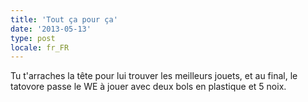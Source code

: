 ```yaml
---
title: 'Tout ça pour ça'
date: '2013-05-13'
type: post
locale: fr_FR
---
```


Tu t'arraches la tête pour lui trouver les meilleurs jouets, et au final, le tatovore passe le WE à jouer avec deux bols en plastique et 5 noix.

